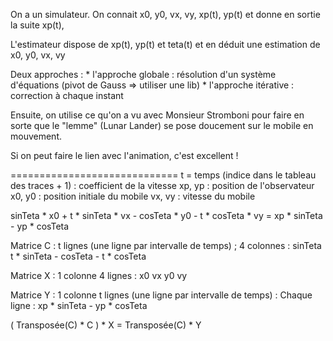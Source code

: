 On a un simulateur. On connait x0, y0, vx, vy, xp(t), yp(t)
et donne en sortie la suite xp(t), 

L'estimateur dispose de xp(t), yp(t) et teta(t) et en déduit
une estimation de x0, y0, vx, vy


Deux approches :
	* l'approche globale : résolution d'un système d'équations (pivot de Gauss => utiliser une lib)
	* l'approche itérative : correction à chaque instant

Ensuite, on utilise ce qu'on a vu avec Monsieur Stromboni
pour faire en sorte que le "lemme" (Lunar Lander) se pose
doucement sur le mobile en mouvement.

Si on peut faire le lien avec l'animation, c'est excellent !

=============================
t = temps (indice dans le tableau des traces + 1) : coefficient de la vitesse
xp, yp : position de l'observateur
x0, y0 : position initiale du mobile
vx, vy : vitesse du mobile

sinTeta * x0 + t * sinTeta * vx - cosTeta * y0 - t * cosTeta * vy = xp * sinTeta - yp * cosTeta

Matrice C :
	t lignes (une ligne par intervalle de temps) ;
	4 colonnes :
		sinTeta
		t * sinTeta
		- cosTeta
		- t * cosTeta

Matrice X :
	1 colonne
	4 lignes :
		x0
		vx
		y0
		vy

Matrice Y :
	1 colonne
	t lignes (une ligne par intervalle de temps) :
		Chaque ligne : xp * sinTeta - yp * cosTeta

( Transposée(C) * C ) * X = Transposée(C) * Y
